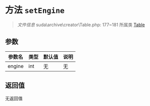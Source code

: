 # 方法 `setEngine`

> *文件信息* suda\archive\creator\Table.php: 177~181
> 所属类 [Table](../Table.md)




## 参数


| 参数名 | 类型 | 默认值 | 说明 |
|--------|-----|-------|-------|
| engine |  int | 无 | 无 |



## 返回值

无返回值
